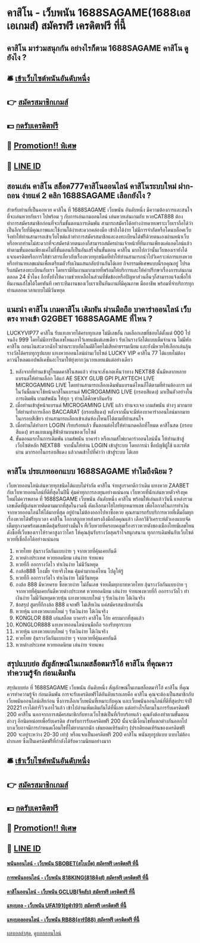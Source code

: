 # คาสิโน - เว็บพนัน 1688SAGAME(1688เอสเอเกมส์) สมัครฟรี เครดิตฟรี ที่นี้
## คาสิโน มาร่วมสนุกกัน อย่างไรก็ตาม 1688SAGAME คาสิโน ดูยังไง ?

## 🛎 [เข้าเว็บไซต์พนันอันดับหนึ่ง](https://bit.ly/3SdLNi2)
## 👉 [สมัครสมาชิกเกมส์](https://bit.ly/3SdLNi2)
## 💵 [กดรับเครดิตฟรี](https://bit.ly/3dyRKHj)
## 👑 [Promotion!! พิเศษ](https://bit.ly/3dyRKHj)
## 📱 [LINE ID](https://bit.ly/3dyRKHj)

## สอนเล่น คาสิโน สล็อต777คาสิโนออนไลน์ คาสิโนระบบใหม่ ฝาก-ถอน ง่ายแค่ 2 คลิก 1688SAGAME เลือกยังไง ?
สำหรับท่านที่เป็นคอหวย คาสิโน ที่ 1688SAGAME เว็บพนัน อันดับหนึ่ง มีความต้องการและสนใจที่จะเล่นหวยกับเรา ไปพร้อม ๆ กับการเล่นเกมออนไลน์ เล่นหวยเล่นเกมกับ หวยCAT888 ต้องทำการสมัครสมาชิกก่อนที่จะเริ่มขั้นตอนการเดิมพัน สามารถสมัครได้อย่างง่ายดายเพราะเว็บเราถือได้ว่าเป็นอีกเว็บที่มีคุณภาพและใช้งานได้ง่ายสะดวกคล่องมือ เข้าถึงได้ง่าย ไม่มีการจำกัดหรือโดนบล็อคเว็บ จึงทำให้ท่านสามารถเข้าเว็บไซต์แล้วทำการสมัครสมาชิกและลงทะเบียนได้ฟรีด้วยตนเองผ่านหน้าเว็บ หรือหากท่านไม่สะดวกที่จะสมัครด้วยตนเองก็สามารถสมัครผ่านเจ้าหน้าที่ทีมงานเพียงแค่แอดไลน์แล้วทำตามขั้นตอนเพียงแค่ไม่กี่ขั้นตอนก็เป็นอันเสร็จสิ้นขั้นตอน คาสิโน มากไปกว่านั้นเว็บของเรายังได้แจกเครดิตหรือการให้ข่าวสารเกี่ยวกับเรื่องหวยทุกชนิดที่ทำให้ท่านสามารถนำไปวิเคราะห์การแทงหวย หรือทำนายเลขแม่นเพื่อเตรียมตัวรับเงินแสนกลับบ้านกันได้เลย กิจกรรมพิเศษแบบนี้รอคุณอยู่ โปรดรีบสมัครลงทะเบียนกับเรา โดยเรามีทีมงานมากมายที่พร้อมให้บริการและให้คำปรึกษาเรื่องการเล่นเกมตลอด 24 ชั่วโมง อีกทั้งยังให้ความช่วยเหลือในส่วนที่ขัดข้องหรือปัญหาส่วนอื่นๆก็สามารถแจ้งเพื่อให้ทีมงานแก้ไขได้โดยทันที เพราะทีมงานของเว็บเราเป็นทีมงานที่มีคุณภาพ มืออาชีพ พร้อมที่จำบริการทุกท่านตลอดเวลาแบบไม่มีวันหยุด

## แนะนำ คาสิโน เกมคาสิโน เดิมพัน ผ่านมือถือ บาคาร่าออนไลน์ เว็บตรง ทางเข้า G2GBET 1688SAGAME ที่ไหน ?
LUCKYVIP77 คาสิโน รับแทงหวยได้ครบทุกเลข ไม่มีเลขอั้น กดเลือกเลขที่ชอบได้ตั้งแต่ 000 ไปจนถึง 999 โดยไม่มีการปิดเลขไหนเอาไว้เลยแม้แต่เลขเดียว รับเงินรางวัลได้แบบเต็มจำนวน ไม่มีหัก คาสิโน ถอนเงินสะดวกฉับไวผ่านระบบอัตโนมัติโดยไม่เสียค่าธรรมเนียม และยังมีหวยให้เลือกเล่นลุ้นรางวัลได้ครบทุกรูปแบบ แทงหวยออนไลน์ผ่านเว็บไซต์ LUCKY VIP คาสิโน 77 ได้แบบไม่ต้องดาวน์โหลดแอปพลิเคชั่นอะไรมาให้ยุ่งยากวุ่นวายเลยแม้แต่อย่างเดียว
1. หลังจากที่ท่านเข้าสู่โหมดคาสิโนสดแล้ว ท่านจะสังเกตเห็นว่าทาง NEXT88 นั้นมีหลากหลายแบรนด์ให้ท่านเลือก ได้แก่ AE SEXY GLUB GPI PLAYTECH LIVE MICROGAMING LIVE โดยท่านสามารถเลือกเดิมพันแบรนด์ไหนก็ได้ตามที่ท่านต้องการ แต่ในวันนี้ผมจะใช้หน้าคาสิโนแบรนด์ MICROGAMING LIVE (กรอบสีแดง) มาเป็นตัวอย่างในการเดิมพัน เกมส์พนัน ให้ทุก ๆ ท่านได้ศึกษากันครับ
2. เมื่อท่านเข้าสู่หน้าแบรนด์ MICROGAMING LIVE แล้ว ท่านจะเจอ เกมส์พนัน ต่างๆ มากมาย ให้ท่านทำการเลือก BACCARAT (กรอบสีแดง) หลังจากนั้นจะมีห้องบาคาร่าออนไลน์มากมายในกรอบสีเขียว ท่านสามารถเลือกเข้าเล่นห้องไหนก็ได้ตามที่ท่านสนใจ
3. เมื่อท่านได้ทำการ LOGIN เรียบร้อยแล้ว ขั้นตอนต่อไปให้ท่านกดคลิกที่โหมด คาสิโนสด (กรอบสีแดง) ตรงแถบเมนูสีฟ้าด้านบนของเว็บไซต์
4. ขั้นตอนแรกในการเดิมพัน เกมส์พนัน บาคาร่า หรือเกมส์ไพ่บาคาร่าออนไลน์นั้น ให้ท่านเข้าสู่เว็บไซต์หลัก NEXT88  จากนั้นให้ท่าน LOGIN เข้าสู่ระบบ โดยการนำ ชื่อบัญชีผู้ใช้ และรหัสผ่าน มากรอกในกรอบสีแดง แล้วกดเข้าไปที่คำว่า เข้าสู่ระบบ ได้เลย

## คาสิโน ประเภทออกแบบ 1688SAGAME ทำไมถึงนิยม ?
เว็บหวยออนไลน์เล่นหวยทุกชนิดได้แบบไม่จำกัด คาสิโน จ่ายสูงราคาดีกว่าเดิม แทงหวย ZAABET กับเว็บหวยออนไลน์ที่ดีที่สุดในปีนี้ คุ้มค่าทุกการลงทุนอย่างแน่นอน เว็บหวยที่นักเล่นหวยตัวจริงยุคใหม่ไม่ควรพลาด ที่ 1688SAGAME เว็บพนัน อันดับหนึ่ง คาสิโน พร้อมให้เล่นแล้ววันนี้ แหล่งรวมเลขเด็ดที่ผู้เล่นหวยติดตามมากที่สุดในงวดนี้ คัดเลือกมาไฮไลท์ทุกหมายเลข เพื่อโอกาสในการทำเงิน จากหวยออนไลน์ให้ได้มากที่สุด อยู่บ้านไม่ต้องออกไปหาซื้อหวย คุณสามารถรับบริการหวยที่เต็มอิ่มทุกเรื่องหวยได้ฟรีทุกเวลา คาสิโน โอกาสถูกหวยส่งตรงถึงมือถือคุณแล้ว เลือกวิธีวิเคราะห์ตัวเองแบบจัดเต็มทุกงวดพร้อมเลขเด็ดลุ้นรับอย่างมั่นใจ ที่เว็บหวยที่ครอบคลุมเรื่องราวหวยดังของเมืองไทยมีเลขไหนดังซื้อที่เว็บของเราให้ราคาสูงกว่าใคร ให้คุณลุ้นรับรางวัลสุดเร้าใจสนุกสนาน ทุกการเดิมพันกับเว็บไซต์หวยที่เชื่อถือได้อย่างแน่นอน
1. หวยไทย ลุ้นรางวัลกันแบบง่าย ๆ จากหวยที่คุ้นเคยกันดี
2. หวยต่างประเทศ หวยยอดนิยม เล่นง่าย จ่ายแพง
3. หวยยี่กี ออกรางวัลไว ทำเงินง่าย ไม่มีวันหยุด
4. กงล้อ888 โกงมั้ย จ่ายจริงไหม คุ้มค่ามากแค่ไหน ไปดูให้รู้
5. หวยยี่กี ออกรางวัลไว ทำเงินง่าย ไม่มีวันหยุด
6. กงล้อ 888 มีหวยครบ ซื้อหวยง่าย ไม่อั้นเลข จ่ายเต็มทุกบาทหวยไทย ลุ้นรางวัลกันแบบง่าย ๆ จากหวยที่คุ้นเคยกันดีหวยต่างประเทศ หวยยอดนิยม เล่นง่าย จ่ายแพงหวยยี่กี ออกรางวัลไว ทำเงินง่าย ไม่มีวันหยุดหวยหุ้น แทงหวยแบบใหม่ ๆ รับเงินง่าย ได้เงินจริง
7. ข้อสรุป สูตรยี่กีกงล้อ 888 แจกฟรี ไม่เสียเงิน แค่สมัครสมาชิกเท่านั้น
8. หวยหุ้น แทงหวยแบบใหม่ ๆ รับเงินง่าย ได้เงินจริง
9. KONGLOR 888 เล่นสล็อต บาคาร่า คาสิโน โอ้ย ครบมากที่สุดแล้ว
10. KONGLOR888 แทงหวยออนไลน์บนมือถือ รองรับทุกระบบ
11. หวยหุ้น แทงหวยแบบใหม่ ๆ รับเงินง่าย ได้เงินจริง
12. หวยไทย ลุ้นรางวัลกันแบบง่าย ๆ จากหวยที่คุ้นเคยกันดี
13. หวยต่างประเทศ หวยยอดนิยม เล่นง่าย จ่ายแพง

## สรุปแบบย่อ สัญลักษณ์ในเกมสล็อตมาริโอ้ คาสิโน ที่คุณควรทำความรู้จัก ก่อนเดิมพัน
สรุปแบบย่อ ที่ 1688SAGAME เว็บพนัน อันดับหนึ่ง สัญลักษณ์ในเกมสล็อตมาริโอ้ คาสิโน ที่คุณควรทำความรู้จัก ก่อนเดิมพัน การจะรับเครดิตฟรีได้อันดับแรกเลยคือ คาสิโน คุณจะต้องเป็นสมาชิกกับเว็บพนันออนไลน์เสียก่อน ซึ่งการเลือกเว็บพนันที่เหมาะกับคุณ และเว็บพนันออนไลน์ที่ดีที่สุดประจำปี 20221 เราได้ทำรีวิวเอาไว้แล้ว เข้าไปอ่านเพิ่มเติมกันได้ที่นี่เลย
แต่อย่างไรก็ตามในการรับเครดิตฟรี 200 คาสิโน นอกจากการสมัครสมาชิกกับทางเว็บไซต์เป็นที่เรียบร้อยแล้ว คุณยังต้องทำตามขั้นตอนต่างๆ อีกนิดหน่อยเพื่อรับเครดิต
สำหรับการรับเครดิตฟรี 200 นั้นจะมีเงื่อนไขที่แตกต่างกันออกไป บางเว็บอาจมีการกำหนดเงื่อนไขที่ไม่ยากมากนัก เช่นยอดเทิร์นต่ำๆ (ปรกติยอดเทิร์นของเครดิตฟรี 200 จะอยู่ระหว่าง 20-30 เท่า) หรือแจกเป็นเครดิตฟรี 200 คาสิโน พนันทุกรูปแบบ แบบไม่ต้องฝากเลย ซึ่งเป็นเครดิตฟรีที่กำลังได้รับความนิยมอย่างมาก

## 🛎 [เข้าเว็บไซต์พนันอันดับหนึ่ง](https://bit.ly/3SdLNi2)
## 👉 [สมัครสมาชิกเกมส์](https://bit.ly/3SdLNi2)
## 💵 [กดรับเครดิตฟรี](https://bit.ly/3dyRKHj)
## 👑 [Promotion!! พิเศษ](https://bit.ly/3dyRKHj)
## 📱 [LINE ID](https://bit.ly/3dyRKHj)

#### [พนันออนไลน์ - เว็บพนัน SBOBET(สโบเบ็ต) สมัครฟรี เครดิตฟรี ที่นี้](https://atom.io/themes/พนันออนไลน์%20-%20เว็บพนัน%20sbobet(สโบเบ็ต)%20สมัครฟรี%20เครดิตฟรี%20ที่นี้)
#### [การพนันออนไลน์ - เว็บพนัน 818KING(818คิงส์) สมัครฟรี เครดิตฟรี ที่นี้](https://atom.io/themes/การพนันออนไลน์%20-%20เว็บพนัน%20818king(818คิงส์)%20สมัครฟรี%20เครดิตฟรี%20ที่นี้)
#### [คาสิโนออนไลน์ - เว็บพนัน GCLUB(จีคลับ) สมัครฟรี เครดิตฟรี ที่นี้](https://atom.io/themes/คาสิโนออนไลน์%20-%20เว็บพนัน%20gclub(จีคลับ)%20สมัครฟรี%20เครดิตฟรี%20ที่นี้)
#### [แทงบอล - เว็บพนัน UFA191(ยูฟ่า191) สมัครฟรี เครดิตฟรี ที่นี้](https://atom.io/themes/แทงบอล%20-%20เว็บพนัน%20ufa191(ยูฟ่า191)%20สมัครฟรี%20เครดิตฟรี%20ที่นี้)
#### [แทงบอลออนไลน์ - เว็บพนัน RB88(อาร์บี88) สมัครฟรี เครดิตฟรี ที่นี้](https://atom.io/themes/แทงบอลออนไลน์%20-%20เว็บพนัน%20rb88(อาร์บี88)%20สมัครฟรี%20เครดิตฟรี%20ที่นี้)

[ผลบอลล่าสุด](https://siamsport.tv "ผลบอลล่าสุด"), [ดูบอลออนไลน์](https://siamsport.tv/ดูบอลสด "ดูบอลออนไลน์")